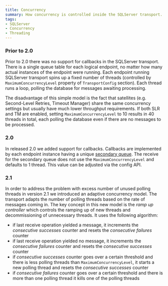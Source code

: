 ```yaml
---
title: Concurrency
summary: How concurrency is controlled inside the SQLServer transport.
tags:
- SQLServer
- Concurrency
- Threading
---
```


### Prior to 2.0

Prior to 2.0 there was no support for callbacks in the SQLServer transport. There is a single queue table for each logical endpoint, no matter how many actual instances of the endpoint were running. Each endpoint running SQLServer transport spins up a fixed number of threads (controlled by `MaximumConcurrencyLevel` property of `TransportConfig` section). Each thread runs a loop, polling the database for messages awaiting processing.

The disadvantage of this simple model is the fact that satellites (e.g. Second-Level Retries, Timeout Manager) share the same concurrency settings but usually have much lower throughput requirements. If both SLR and TM are enabled, setting `MaximumConcurrencyLevel` to 10 results in 40 threads in total, each polling the database even if there are no messages to be processed.

### 2.0

In released 2.0 we added support for callbacks. Callbacks are implemented by each endpoint instance having a unique [secondary queue](configuration.md#secondary-queues). The receive for the secondary queue does not use the `MaximumConcurrencyLevel` and defaults to 1 thread. This value can be adjusted via the config API.

### 2.1

In order to address the problem with excess number of unused polling threads in version 2.1 we introduced an adaptive concurrency model. The transport adapts the number of polling threads based on the rate of messages coming in. The key concept in this new model is the *ramp up controller* which controls the ramping up of new threads and decommissioning of unnecessary threads. It uses the following algorithm:
 * if last receive operation yielded a message, it increments the *consecutive successes* counter and resets the *consecutive failures* counter
 * if last receive operation yielded no message, it increments the *consecutive failures* counter and resets the *consecutive successes* counter
 * if *consecutive successes* counter goes over a certain threshold and there is less polling threads than `MaximumConcurrencyLevel`, it starts a new polling thread and resets the *consecutive successes* counter
 * if *consecutive failures* counter goes over a certain threshold and there is more than one polling thread it kills one of the polling threads
